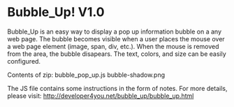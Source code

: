 Bubble_Up! V1.0
=========

Bubble_Up is an easy way to display a pop up information bubble on a any web page. The bubble becomes visible when a user places the mouse over a web page element (image, span, div, etc.). When the mouse is removed from the area, the bubble disapears. The text, colors, and size can be easily configured.

Contents of zip:
bubble_pop_up.js
bubble-shadow.png

The JS file contains some instructions in the form of notes. For more details, please visit:
http://developer4you.net/bubble_up/bubble_up.html
